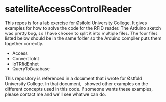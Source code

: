 # satelliteAccessControlReader

This repos is for a lab exercise for Østfold University College. It gives examples for how to solve the code for the RFID reader.
The Arduino sketch was pretty bug, so I have chosen to split it into multiple files. 
The four files listed below should be in the same folder so the Arduino compiler puts them together correctly.
* Access
* ConvertToInt
* IoTRfidEnhet
* QueryToDatabase

This repository is referenced in a document that i wrote for Østfold University College. 
In that document, I showed other examples on the different concepts used in this code. 
If someone wants these examples, please contact me and we'll see what we can do.

